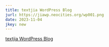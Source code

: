 ```yaml
---
title: textjia WordPress Blog
jurl: https://jiawp.neocities.org/wp001.png
date: 2023-11-04
jkey: new
---
```

[textjia WordPress Blog](https://textjia.wordpress.com)
